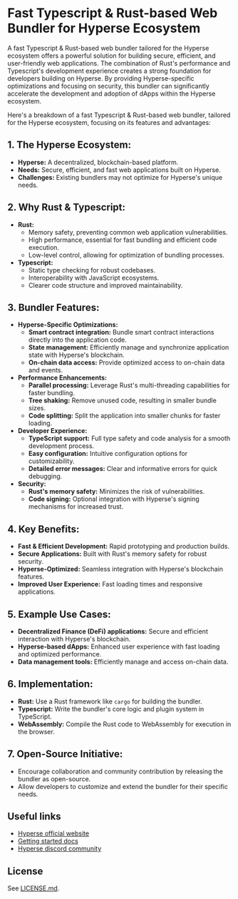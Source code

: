 # Fast Typescript & Rust-based Web Bundler for Hyperse Ecosystem

A fast Typescript & Rust-based web bundler tailored for the Hyperse ecosystem offers a powerful solution for building secure, efficient, and user-friendly web applications. The combination of Rust's performance and Typescript's development experience creates a strong foundation for developers building on Hyperse. By providing Hyperse-specific optimizations and focusing on security, this bundler can significantly accelerate the development and adoption of dApps within the Hyperse ecosystem. 

Here's a breakdown of a fast Typescript & Rust-based web bundler, tailored for the Hyperse ecosystem, focusing on its features and advantages:


## 1.  The Hyperse Ecosystem:

* **Hyperse:** A decentralized, blockchain-based platform.
* **Needs:** Secure, efficient, and fast web applications built on Hyperse.
* **Challenges:** Existing bundlers may not optimize for Hyperse's unique needs.

## 2.  Why Rust & Typescript:

* **Rust:** 
    *  Memory safety, preventing common web application vulnerabilities.
    *  High performance, essential for fast bundling and efficient code execution.
    *  Low-level control, allowing for optimization of bundling processes.
* **Typescript:**
    *  Static type checking for robust codebases.
    *  Interoperability with JavaScript ecosystems.
    *  Clearer code structure and improved maintainability.

## 3.  Bundler Features:

* **Hyperse-Specific Optimizations:**
    * **Smart contract integration:**  Bundle smart contract interactions directly into the application code.
    * **State management:**  Efficiently manage and synchronize application state with Hyperse's blockchain.
    * **On-chain data access:**  Provide optimized access to on-chain data and events.
* **Performance Enhancements:**
    * **Parallel processing:**  Leverage Rust's multi-threading capabilities for faster bundling.
    * **Tree shaking:**  Remove unused code, resulting in smaller bundle sizes.
    * **Code splitting:**  Split the application into smaller chunks for faster loading.
* **Developer Experience:**
    * **TypeScript support:**  Full type safety and code analysis for a smooth development process.
    * **Easy configuration:**  Intuitive configuration options for customizability.
    * **Detailed error messages:**  Clear and informative errors for quick debugging.
* **Security:**
    * **Rust's memory safety:**  Minimizes the risk of vulnerabilities.
    * **Code signing:**  Optional integration with Hyperse's signing mechanisms for increased trust.

## 4.  Key Benefits:

* **Fast & Efficient Development:**  Rapid prototyping and production builds.
* **Secure Applications:**  Built with Rust's memory safety for robust security.
* **Hyperse-Optimized:**  Seamless integration with Hyperse's blockchain features.
* **Improved User Experience:**  Fast loading times and responsive applications.

## 5.  Example Use Cases:

* **Decentralized Finance (DeFi) applications:**  Secure and efficient interaction with Hyperse's blockchain.
* **Hyperse-based dApps:**  Enhanced user experience with fast loading and optimized performance.
* **Data management tools:**  Efficiently manage and access on-chain data.

## 6.  Implementation:

* **Rust:**  Use a Rust framework like `cargo` for building the bundler.
* **Typescript:**  Write the bundler's core logic and plugin system in TypeScript.
* **WebAssembly:**  Compile the Rust code to WebAssembly for execution in the browser.

## 7.  Open-Source Initiative:

* Encourage collaboration and community contribution by releasing the bundler as open-source.
* Allow developers to customize and extend the bundler for their specific needs.

 ## Useful links

- [Hyperse official website](https://www.hyperse.net)
- [Getting started docs](https://www.hyperse.net/faq)
- [Hyperse discord community](https://www.hyperse.net/community)

## License

See [LICENSE.md](../LICENSE.md).
